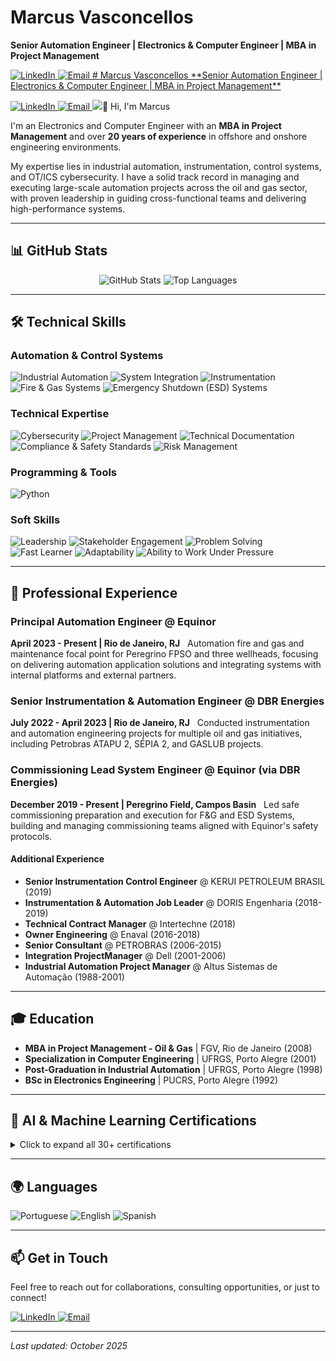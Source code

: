 # Marcus Vasconcellos
**Senior Automation Engineer | Electronics & Computer Engineer | MBA in Project Management**

<p align="left">
  <a href="https://www.linkedin.com/in/marcusvasconcellos" target="_blank">
    <img src="https://img.shields.io/badge/LinkedIn-0077B5?style=for-the-badge&logo=linkedin&logoColor=white" alt="LinkedIn"/>
  </a>
  <a href="mailto:marcus@vasconcellos.net.br">
    <img src="https://img.shields.io/badge/Email-D14836?style=for-the-badge&logo=gmail&logoColor=white" alt="Email"/>
  </a>
  <a href="#">
    # Marcus Vasconcellos
**Senior Automation Engineer | Electronics & Computer Engineer | MBA in Project Management**

<p align="left">
  <a href="https://www.linkedin.com/in/marcusvasconcellos" target="_blank">
    <img src="https://img.shields.io/badge/LinkedIn-0077B5?style=for-the-badge&logo=linkedin&logoColor=white" alt="LinkedIn"/>
  </a>
  <a href="mailto:marcus@vasconcellos.net.br">
    <img src="https://img.shields.io/badge/Email-D14836?style=for-the-badge&logo=gmail&logoColor=white" alt="Email"/>
  </a>
  <img src="
  </a>
</p>

---

## 👋 Hi, I'm Marcus
I'm an Electronics and Computer Engineer with an **MBA in Project Management** and over **20 years of experience** in offshore and onshore engineering environments. 

My expertise lies in industrial automation, instrumentation, control systems, and OT/ICS cybersecurity. I have a solid track record in managing and executing large-scale automation projects across the oil and gas sector, with proven leadership in guiding cross-functional teams and delivering high-performance systems.

---

## 📊 GitHub Stats

<p align="center">
  <img src="https://github-readme-stats.vercel.app/api?username=celloweb-ai&show_icons=true&theme=transparent&hide_border=true&include_all_commits=true&count_private=true" alt="GitHub Stats" />
  <img src="https://github-readme-stats.vercel.app/api/top-langs/?username=celloweb-ai&layout=compact&theme=transparent&hide_border=true" alt="Top Languages" />
</p>

---

## 🛠️ Technical Skills

### Automation & Control Systems
<p align="left">
  <img src="https://img.shields.io/badge/Industrial%20Automation-007ACC?style=flat-square" alt="Industrial Automation"/>
  <img src="https://img.shields.io/badge/System%20Integration-007ACC?style=flat-square" alt="System Integration"/>
  <img src="https://img.shields.io/badge/Instrumentation-007ACC?style=flat-square" alt="Instrumentation"/>
  <img src="https://img.shields.io/badge/Fire%20&%20Gas%20Systems-007ACC?style=flat-square" alt="Fire & Gas Systems"/>
  <img src="https://img.shields.io/badge/ESD%20Systems-007ACC?style=flat-square" alt="Emergency Shutdown (ESD) Systems"/>
</p>

### Technical Expertise
<p align="left">
  <img src="https://img.shields.io/badge/OT/ICS%20Cybersecurity-333333?style=flat-square" alt="Cybersecurity"/>
  <img src="https://img.shields.io/badge/Project%20Management-333333?style=flat-square" alt="Project Management"/>
  <img src="https://img.shields.io/badge/Technical%20Documentation-333333?style=flat-square" alt="Technical Documentation"/>
  <img src="https://img.shields.io/badge/Compliance%20&%20Safety-333333?style=flat-square" alt="Compliance & Safety Standards"/>
  <img src="https://img.shields.io/badge/Risk%20Management-333333?style=flat-square" alt="Risk Management"/>
</p>

### Programming & Tools
<p align="left">
  <img src="https://img.shields.io/badge/Python-3776AB?style=flat-square&logo=python&logoColor=white" alt="Python"/>
</p>

### Soft Skills
<p align="left">
  <img src="https://img.shields.io/badge/Leadership-4CAF50?style=flat-square" alt="Leadership"/>
  <img src="https://img.shields.io/badge/Stakeholder%20Engagement-4CAF50?style=flat-square" alt="Stakeholder Engagement"/>
  <img src="https://img.shields.io/badge/Problem%20Solving-4CAF50?style=flat-square" alt="Problem Solving"/>
  <img src="https://img.shields.io/badge/Fast%20Learner-4CAF50?style=flat-square" alt="Fast Learner"/>
  <img src="https://img.shields.io/badge/Adaptability-4CAF50?style=flat-square" alt="Adaptability"/>
  <img src="https://img.shields.io/badge/Works%20Under%20Pressure-4CAF50?style=flat-square" alt="Ability to Work Under Pressure"/>
</p>

---

## 💼 Professional Experience
### Principal Automation Engineer @ Equinor
**April 2023 - Present | Rio de Janeiro, RJ**  
Automation fire and gas and maintenance focal point for Peregrino FPSO and three wellheads, focusing on delivering automation application solutions and integrating systems with internal platforms and external partners.

### Senior Instrumentation & Automation Engineer @ DBR Energies
**July 2022 - April 2023 | Rio de Janeiro, RJ**  
Conducted instrumentation and automation engineering projects for multiple oil and gas initiatives, including Petrobras ATAPU 2, SÉPIA 2, and GASLUB projects.

### Commissioning Lead System Engineer @ Equinor (via DBR Energies)
**December 2019 - Present | Peregrino Field, Campos Basin**  
Led safe commissioning preparation and execution for F&G and ESD Systems, building and managing commissioning teams aligned with Equinor's safety protocols.

#### Additional Experience
- **Senior Instrumentation Control Engineer** @ KERUI PETROLEUM BRASIL (2019)
- **Instrumentation & Automation Job Leader** @ DORIS Engenharia (2018-2019)
- **Technical Contract Manager** @ Intertechne (2018)
- **Owner Engineering** @ Enaval (2016-2018)
- **Senior Consultant** @ PETROBRAS (2006-2015)
- **Integration ProjectManager** @ Dell (2001-2006)
- **Industrial Automation Project Manager** @ Altus Sistemas de Automação (1988-2001)

---

## 🎓 Education
- **MBA in Project Management - Oil & Gas** | FGV, Rio de Janeiro (2008)
- **Specialization in Computer Engineering** | UFRGS, Porto Alegre (2001)
- **Post-Graduation in Industrial Automation** | UFRGS, Porto Alegre (1998)
- **BSc in Electronics Engineering** | PUCRS, Porto Alegre (1992)

---

## 🤖 AI & Machine Learning Certifications

<details>
<summary>Click to expand all 30+ certifications</summary>
  
### Altair RapidMiner
- [Applications & Use Cases Master Certification](https://openbadgefactory.com/v1/assertion/66edcebfb750300e54b919df02146b5a0b1f9f52.html)
- [Applications & Use Cases Professional Certification](https://openbadgefactory.com/v1/assertion/de2b803175863a07b7b2871ccf6eb9b3cf591eaf.html)
- [Machine Learning Master Certification](https://openbadgefactory.com/v1/assertion/a9859e05680320937c314d732feb494ec330e15b.html)
- [Machine Learning Professional Certification](httpss://openbadgefactory.com/v1/assertion/fbe96028b03893efeb2f7cdd7a2e2cd40c4fde5f.html)

### Alura
- [Aprendizagem: personalizando sua rotina de estudos com ChatGPT](httpss://openbadgepassport.com/file/5/b/d/2/5bd24524fce9b7308c1d240f7ecd2c98f086aa5f0febbf31cd3614b02e38199e.png)

### AWS / TIDWIT
- [AWS GenAI Practitioner](https://aws-brgenai.ontidwit.com/#/badge/c716b58b-0f06-4bef-b2a7-f8ec3105c3c6)

### Cisco
- [Introduction to Modern AI](https://www.credly.com/badges/15b479ee-93b7-4946-b86e-8ab22f4d6629/linked_in_profile)

### Databricks
- [Academy Accreditation - AI Security Fundamentals](httpss://credentials.databricks.com/2a9f1b53-89ca-4783-9fdb-628749501d3d#acc.Afg0JHUd)
- [Academy Accreditation - Generative AI Fundamentals](httpss://credentials.databricks.com/1d5150cd-2255-4640-bc4c-1dd43b96a199)

### Digital Innovation One
- [Fundamentos de IA Generativa](httpss://openbadgepassport.com/file/0/a/a/d/0aadff51f3a0f6e94658275fec186d238f494b7fc944724636af70092b9cdc0c.png)

### FIAP
- [Chatbots](httpss://on.fiap.com.br/local/nanocourses/gerar_certificado.php?chave=96b5ba62fb2e00022d10ca512797dc3c&action=view)
- [Inteligência Artificial e Computacional](httpss://on.fiap.com.br/local/nanocourses/gerar_certificado.php?chave=6f4eccc2703b66fb7862c9ef191b430a&action=view)
- [Inteligência Artificial Responsável](httpsSs://on.fiap.com.br/local/nanocourses/gerar_certificado.php?chave=1f9a87feae4a56eeefa505cd457242d5&action=view)

### Google
- [Google AI Essentials](httpss://coursera.org/share/d9cf7ae309978389865522230efb9e1c)

### Huawei
- [Huawei Certified ICT Associate (HCIA) - AI](httpss://kltstaticcontent.shixizhi.huawei.com/1365189427395223554/certificate/20250919/b1f966041aef4243819259fa4ac63eda_ICT2025091900181311d52dd17e8e42cc9464fbfbe56195ee.png)

### IBM
- [AI Literacy](httpss://www.credly.com/badges/c776e8db-f4c7-488b-8b7e-2e68792e2ce1/linked_in_profile)
- [Artificial Intelligence Fundamentals](httpss://www.credly.com/badges/4a3aaa82-6cac-4e33-aa73-99406f648d1c/linked_in_profile)

### KI-Campus
- [Foundations of Artificial Intelligence I](https://badgr.com/public/assertions/zdvzJzEhTeSjZH2tTx3fuQ?identity__email=marcus%40vasconcellos.net.br)
- [Foundations of Artificial Intelligence II](https://badgr.com/public/assertions/dXNvYMToSmul8piQs11mDg?identity__email=marcus%40vasconcellos.net.br)
- [Foundations of Artificial Intelligence III](https://badgr.com/public/assertions/c5oIwRigTeum52DsyF4JlQ?identity__email=marcus%40vasconcellos.net.br)
- [Foundations of Artificial Intelligence IV](https://badgr.com/public/assertions/YQjjRb1iTz-YL6zD8ypAgg?identity__email=marcus%40vasconcellos.net.br)
- [Foundations of Artificial Intelligence V](httpsDhttps://moodle.ki-campus.org/mod/customcert/verify_certificate.php?code=OsGD2IrPFa)
- [Foundations of Artificial Intelligence VI](httpss://moodle.ki-campus.org/mod/customcert/verify_certificate.php?code=HoxmjZ98DF)
- [Launchpad to AI - An Introduction to Applications, Risks, and Opportunities](httpss://badgr.com/public/assertions/-WDZ3ISFTMSvJNGvOTCB_g?identity__email=marcus%40vasconcellos.net.br)

### NVIDIA
- [AI for All: From Basics to GenAI Practice](httpsDhttps://openbadgepassport.com/file/5/2/0/9/52092221f6c0a037406473b5b3297e3da173813031a720cb97eb11121051e747.png)

### PMI
- [Generative AI Overview for Project Managers](https://www.credly.com/badges/f4791a0a-deed-4022-a7d4-dd2886a16b6f/linked_in_profile)
- [Practical Application of Gen AI for Project Managers](httpss://www.credly.com/badges/5f319d2e-a159-4526-95da-b53e37616250/linked_in_profile)
- [Talking to AI: Prompt Engineering for Project Managers](https://www.credly.com/badges/a5f3b699-0c4d-4b35-b1b3-89554cc95a44/linked_in_profile)

### University of Helsinki
- [Elements of AI](httpss://certificates.mooc.fi/validate/9pva6qfaubp)

### University of Maryland
- [AI and Career Empowerment](httpss://openbadgepassport.com/file/e/4/d/4/e4d4ada6ad1822ac4a9e26bc1b5b0bad5255aab75a8967291dce465adf72437d.png)

</details>

---

## 🌍 Languages
<p align="left">
  <img src="https://img.shields.io/badge/Portuguese-Native-green?style=flat-square" alt="Portuguese"/>
  <img src="https://img.shields.io/badge/English-Advanced-blue?style=flat-square" alt="English"/>
  <img src="https://img.shields.io/badge/Spanish-Intermediate-orange?style=flat-square" alt="Spanish"/>
</p>

---

## 📫 Get in Touch
Feel free to reach out for collaborations, consulting opportunities, or just to connect!
<p align="left">
  <a href="https://www.linkedin.com/in/marcusvasconcellos" target="_blank">
    <img src="https://img.shields.io/badge/LinkedIn-0077B5?style=for-the-badge&logo=linkedin&logoColor=white" alt="LinkedIn"/>
  </a>
  <a href="mailto:marcus@vasconcellos.net.br">
    <img src="https://img.shields.io/badge/Email-D14836?style=for-the-badge&logo=gmail&logoColor=white" alt="Email"/>
  </a>
</p>

---
*Last updated: October 2025*
